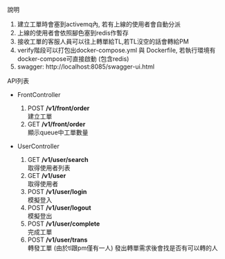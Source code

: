 
說明
1. 建立工單時會塞到activemq內, 若有上線的使用者會自動分派
2. 上線的使用者會依照腳色塞到redis作暫存   
3. 接收工單的客服人員可以往上轉單給TL,若TL沒空的話會轉給PM
4. verify階段可以打包出docker-compose.yml 與 Dockerfile, 若執行環境有docker-compose可直接啟動 (包含redis)
5. swagger: http://localhost:8085/swagger-ui.html
   
API列表
* FrontController
  1. POST  **/v1/front/order**  <br> 建立工單
  1. GET  **/v1/front/order** <br>  顯示queue中工單數量 
    
* UserController
  1. GET  **/v1/user/search**  <br> 取得使用者列表
  1. GET  **/v1/user** <br>  取得使用者
  1. POST  **/v1/user/login**  <br> 模擬登入
  1. POST  **/v1/user/logout**  <br> 模擬登出
  1. POST  **/v1/user/complete**  <br> 完成工單
  1. POST  **/v1/user/trans**  <br> 轉發工單 (由於tl跟pm僅有一人) 發出轉單需求後會找是否有可以轉的人         